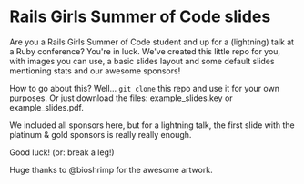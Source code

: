 Rails Girls Summer of Code slides
============
Are you a Rails Girls Summer of Code student and up for a (lightning) talk at a Ruby conference? You're in luck. We've created this little repo for you, with images you can use, a basic slides layout and some default slides mentioning stats and our awesome sponsors!

How to go about this? Well... ```git clone``` this repo and use it for your own purposes. 
Or just download the files: example_slides.key or example_slides.pdf.

We included all sponsors here, but for a lightning talk, the first slide with the platinum & gold sponsors is really really enough.

Good luck! (or: break a leg!)


Huge thanks to @bioshrimp for the awesome artwork.
